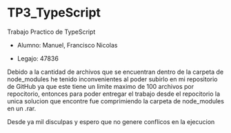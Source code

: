# TP3_TypeScript
Trabajo Practico de TypeScript

 * Alumno: Manuel, Francisco Nicolas

 * Legajo: 47836

Debido a la cantidad de archivos que se encuentran dentro de la carpeta de node_modules he tenido inconvenientes al poder subirlo en mi repositorio de GitHub ya que este tiene un limite maximo de 100 archivos por repocitorio, entonces para poder entregar el trabajo desde el repocitorio la unica solucion que encontre fue comprimiendo la carpeta de node_modules en un .rar.

Desde ya mil disculpas y espero que no genere conflicos en la ejecucion

